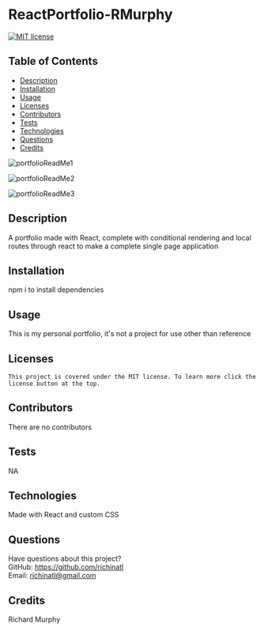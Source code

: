 # ReactPortfolio-RMurphy

[![MIT license](https://img.shields.io/badge/License-MIT-blue.svg)](https://lbesson.mit-license.org/)

## Table of Contents

- [Description](#description)
- [Installation](#installation)
- [Usage](#usage)
- [Licenses](#licenses)
- [Contributors](#contributors)
- [Tests](#tests)
- [Technologies](#technologies)
- [Questions](#questions)
- [Credits](#credits)



![portfolioReadMe1](https://user-images.githubusercontent.com/95508564/171330567-8cd011ec-bd8e-4e5f-819a-dd701bf2f72f.png)

![portfolioReadMe2](https://user-images.githubusercontent.com/95508564/171330589-0ab9594c-2283-447f-b271-360fb9f9528e.png)

![portfolioReadMe3](https://user-images.githubusercontent.com/95508564/171330624-464fb6bd-6a6a-46bc-9203-065b3a7d0b0c.png)




## Description

A portfolio made with React, complete with conditional rendering and local routes through react to make a complete single page application

## Installation

npm i to install dependencies

## Usage

This is my personal portfolio, it's not a project for use other than reference

## Licenses

    This project is covered under the MIT license. To learn more click the license button at the top.

## Contributors

There are no contributors

## Tests

NA

## Technologies

Made with React and custom CSS

## Questions

Have questions about this project?  
 GitHub: https://github.com/richinatl  
 Email: richinatl@gmail.com

## Credits

Richard Murphy
